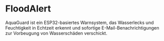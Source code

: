 # FloodAlert
AquaGuard ist ein ESP32-basiertes Warnsystem, das Wasserlecks und Feuchtigkeit in Echtzeit erkennt und sofortige E-Mail-Benachrichtigungen zur Vorbeugung von Wasserschäden verschickt.
